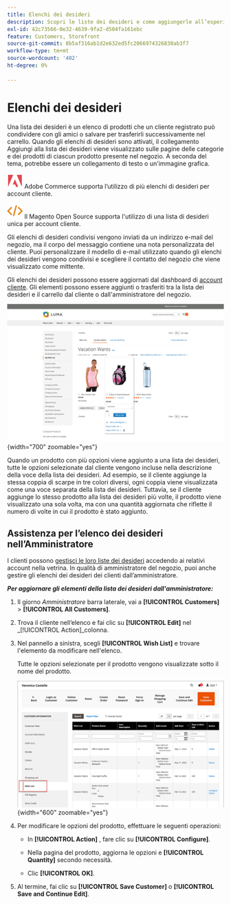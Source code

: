 ```yaml
---
title: Elenchi dei desideri
description: Scopri le liste dei desideri e come aggiungerle all’esperienza di acquisto e promuovere più vendite.
exl-id: 42c73566-0e32-4639-9fa2-d504fa161ebc
feature: Customers, Storefront
source-git-commit: 8b5af316ab1d2e632ed5fc2066974326830ab3f7
workflow-type: tm+mt
source-wordcount: '402'
ht-degree: 0%

---
```


# Elenchi dei desideri

Una lista dei desideri è un elenco di prodotti che un cliente registrato può condividere con gli amici o salvare per trasferirli successivamente nel carrello. Quando gli elenchi di desideri sono attivati, il collegamento Aggiungi alla lista dei desideri viene visualizzato sulle pagine delle categorie e dei prodotti di ciascun prodotto presente nel negozio. A seconda del tema, potrebbe essere un collegamento di testo o un&#39;immagine grafica.

![Adobe Commerce](../assets/adobe-logo.svg) Adobe Commerce supporta l’utilizzo di più elenchi di desideri per account cliente.

![Magento Open Source](../assets/open-source.svg) Il Magento Open Source supporta l&#39;utilizzo di una lista di desideri unica per account cliente.

Gli elenchi di desideri condivisi vengono inviati da un indirizzo e-mail del negozio, ma il corpo del messaggio contiene una nota personalizzata del cliente. Puoi personalizzare il modello di e-mail utilizzato quando gli elenchi dei desideri vengono condivisi e scegliere il contatto del negozio che viene visualizzato come mittente.

Gli elenchi dei desideri possono essere aggiornati dal dashboard di [account cliente](../customers/account-dashboard.md). Gli elementi possono essere aggiunti o trasferiti tra la lista dei desideri e il carrello dal cliente o dall&#39;amministratore del negozio.

![Esempio di vetrina - Elenco desideri](./assets/storefront-my-wishlist.png){width="700" zoomable="yes"}

Quando un prodotto con più opzioni viene aggiunto a una lista dei desideri, tutte le opzioni selezionate dal cliente vengono incluse nella descrizione della voce della lista dei desideri. Ad esempio, se il cliente aggiunge la stessa coppia di scarpe in tre colori diversi, ogni coppia viene visualizzata come una voce separata della lista dei desideri. Tuttavia, se il cliente aggiunge lo stesso prodotto alla lista dei desideri più volte, il prodotto viene visualizzato una sola volta, ma con una quantità aggiornata che riflette il numero di volte in cui il prodotto è stato aggiunto.

## Assistenza per l’elenco dei desideri nell’Amministratore

I clienti possono [gestisci le loro liste dei desideri](wishlist-storefront.md) accedendo ai relativi account nella vetrina. In qualità di amministratore del negozio, puoi anche gestire gli elenchi dei desideri dei clienti dall’amministratore.

**_Per aggiornare gli elementi della lista dei desideri dall&#39;amministratore:_**

1. Il giorno _Amministratore_ barra laterale, vai a **[!UICONTROL Customers]** > **[!UICONTROL All Customers]**.

1. Trova il cliente nell’elenco e fai clic su **[!UICONTROL Edit]** nel _[!UICONTROL Action]_colonna.

1. Nel pannello a sinistra, scegli **[!UICONTROL Wish List]** e trovare l&#39;elemento da modificare nell&#39;elenco.

   Tutte le opzioni selezionate per il prodotto vengono visualizzate sotto il nome del prodotto.

   ![Amministratore Commerce - lista desideri cliente](./assets/customer-wishlist-edit-admin.png){width="600" zoomable="yes"}

1. Per modificare le opzioni del prodotto, effettuare le seguenti operazioni:

   - In **[!UICONTROL Action]** , fare clic su **[!UICONTROL Configure]**.

   - Nella pagina del prodotto, aggiorna le opzioni e **[!UICONTROL Quantity]** secondo necessità.

   - Clic **[!UICONTROL OK]**.

1. Al termine, fai clic su **[!UICONTROL Save Customer]** o **[!UICONTROL Save and Continue Edit]**.
